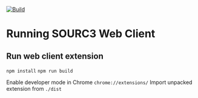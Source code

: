 [![Build](https://github.com/PitDotDev/Sourc3---Web-Client/actions/workflows/main.yml/badge.svg)](https://github.com/PitDotDev/Sourc3---Web-Client/actions/workflows/main.yml)
# Running SOURC3 Web Client

## Run web client extension

`npm install`
`npm run build`

Enable developer mode in Chrome `chrome://extensions/`
Import unpacked extension from `./dist`
